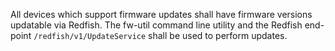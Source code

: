All devices which support firmware updates shall have firmware versions
updatable via Redfish.  The fw-util command line utility and the Redfish
end-point `/redfish/v1/UpdateService` shall be used to perform updates.
